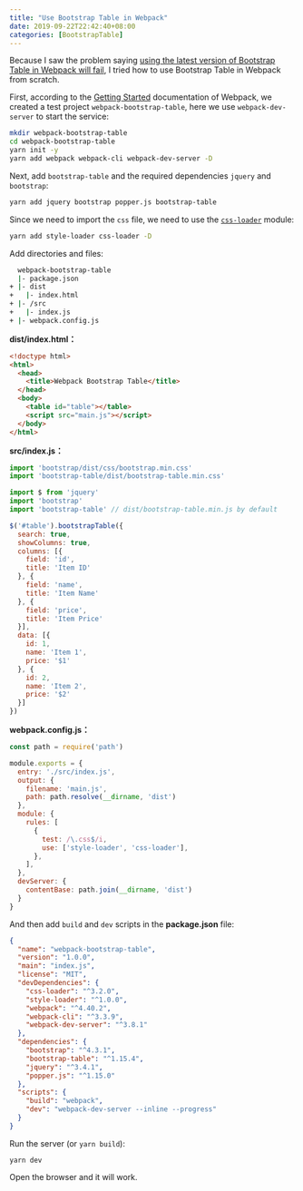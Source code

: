 ```yaml
---
title: "Use Bootstrap Table in Webpack"
date: 2019-09-22T22:42:40+08:00
categories: [BootstrapTable]
---
```


Because I saw the problem saying [using the latest version of Bootstrap Table in Webpack will fail](https://github.com/wenzhixin/bootstrap-table/issues/4597), I tried how to use Bootstrap Table in Webpack from scratch.

First, according to the [Getting Started](https://webpack.js.org/guides/getting-started/) documentation of Webpack, we created a test project `webpack-bootstrap-table`, here we use `webpack-dev-server` to start the service:

```bash
mkdir webpack-bootstrap-table
cd webpack-bootstrap-table
yarn init -y
yarn add webpack webpack-cli webpack-dev-server -D
```

Next, add `bootstrap-table` and the required dependencies `jquery` and `bootstrap`:

```bash
yarn add jquery bootstrap popper.js bootstrap-table
```

Since we need to import the `css` file, we need to use the [`css-loader`](https://webpack.js.org/loaders/css-loader/) module:

```bash
yarn add style-loader css-loader -D
```

Add directories and files:

```bash
  webpack-bootstrap-table
  |- package.json
+ |- dist
+   |- index.html
+ |- /src
+   |- index.js
+ |- webpack.config.js
```

**dist/index.html：**

```html
<!doctype html>
<html>
  <head>
    <title>Webpack Bootstrap Table</title>
  </head>
  <body>
    <table id="table"></table>
    <script src="main.js"></script>
  </body>
</html>
```

**src/index.js：**

```js
import 'bootstrap/dist/css/bootstrap.min.css'
import 'bootstrap-table/dist/bootstrap-table.min.css'

import $ from 'jquery'
import 'bootstrap'
import 'bootstrap-table' // dist/bootstrap-table.min.js by default

$('#table').bootstrapTable({
  search: true,
  showColumns: true,
  columns: [{
    field: 'id',
    title: 'Item ID'
  }, {
    field: 'name',
    title: 'Item Name'
  }, {
    field: 'price',
    title: 'Item Price'
  }],
  data: [{
    id: 1,
    name: 'Item 1',
    price: '$1'
  }, {
    id: 2,
    name: 'Item 2',
    price: '$2'
  }]
})
```

**webpack.config.js：**

```js
const path = require('path')

module.exports = {
  entry: './src/index.js',
  output: {
    filename: 'main.js',
    path: path.resolve(__dirname, 'dist')
  },
  module: {
    rules: [
      {
        test: /\.css$/i,
        use: ['style-loader', 'css-loader'],
      },
    ],
  },
  devServer: {
    contentBase: path.join(__dirname, 'dist')
  }
}
```

And then add `build` and `dev` scripts in the **package.json** file:

```json
{
  "name": "webpack-bootstrap-table",
  "version": "1.0.0",
  "main": "index.js",
  "license": "MIT",
  "devDependencies": {
    "css-loader": "^3.2.0",
    "style-loader": "^1.0.0",
    "webpack": "^4.40.2",
    "webpack-cli": "^3.3.9",
    "webpack-dev-server": "^3.8.1"
  },
  "dependencies": {
    "bootstrap": "^4.3.1",
    "bootstrap-table": "^1.15.4",
    "jquery": "^3.4.1",
    "popper.js": "^1.15.0"
  },
  "scripts": {
    "build": "webpack",
    "dev": "webpack-dev-server --inline --progress"
  }
}
```

Run the server (or `yarn build`):

```
yarn dev
```

Open the browser and it will work.
